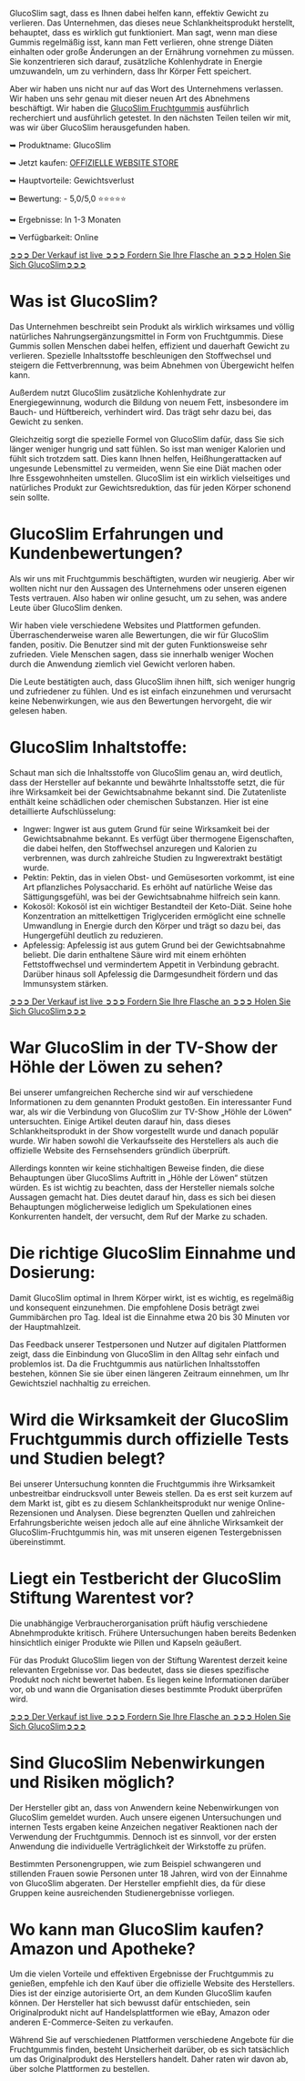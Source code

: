 GlucoSlim sagt, dass es Ihnen dabei helfen kann, effektiv Gewicht zu verlieren. Das Unternehmen, das dieses neue Schlankheitsprodukt herstellt, behauptet, dass es wirklich gut funktioniert. Man sagt, wenn man diese Gummis regelmäßig isst, kann man Fett verlieren, ohne strenge Diäten einhalten oder große Änderungen an der Ernährung vornehmen zu müssen. Sie konzentrieren sich darauf, zusätzliche Kohlenhydrate in Energie umzuwandeln, um zu verhindern, dass Ihr Körper Fett speichert.

Aber wir haben uns nicht nur auf das Wort des Unternehmens verlassen. Wir haben uns sehr genau mit dieser neuen Art des Abnehmens beschäftigt. Wir haben die [GlucoSlim Fruchtgummis](https://www.facebook.com/glucoslimerfahrungen/) ausführlich recherchiert und ausführlich getestet. In den nächsten Teilen teilen wir mit, was wir über GlucoSlim herausgefunden haben.

➥ Produktname: GlucoSlim

➥ Jetzt kaufen: [OFFIZIELLE WEBSITE STORE](https://atozsupplement.com/glucoslim-erfahrungen/)

➥ Hauptvorteile: Gewichtsverlust

➥ Bewertung: - 5,0/5,0 ⭐⭐⭐⭐⭐

➥ Ergebnisse: In 1-3 Monaten

➥ Verfügbarkeit: Online

‍[➲➲➲ Der Verkauf ist live ➲➲➲ Fordern Sie Ihre Flasche an ➲➲➲ Holen Sie Sich GlucoSlim➲➲➲](https://atozsupplement.com/glucoslim-erfahrungen/)

# Was ist GlucoSlim?

Das Unternehmen beschreibt sein Produkt als wirklich wirksames und völlig natürliches Nahrungsergänzungsmittel in Form von Fruchtgummis. Diese Gummis sollen Menschen dabei helfen, effizient und dauerhaft Gewicht zu verlieren. Spezielle Inhaltsstoffe beschleunigen den Stoffwechsel und steigern die Fettverbrennung, was beim Abnehmen von Übergewicht helfen kann.

Außerdem nutzt GlucoSlim zusätzliche Kohlenhydrate zur Energiegewinnung, wodurch die Bildung von neuem Fett, insbesondere im Bauch- und Hüftbereich, verhindert wird. Das trägt sehr dazu bei, das Gewicht zu senken.

Gleichzeitig sorgt die spezielle Formel von GlucoSlim dafür, dass Sie sich länger weniger hungrig und satt fühlen. So isst man weniger Kalorien und fühlt sich trotzdem satt. Dies kann Ihnen helfen, Heißhungerattacken auf ungesunde Lebensmittel zu vermeiden, wenn Sie eine Diät machen oder Ihre Essgewohnheiten umstellen. GlucoSlim ist ein wirklich vielseitiges und natürliches Produkt zur Gewichtsreduktion, das für jeden Körper schonend sein sollte.

# GlucoSlim Erfahrungen und Kundenbewertungen?

Als wir uns mit Fruchtgummis beschäftigten, wurden wir neugierig. Aber wir wollten nicht nur den Aussagen des Unternehmens oder unseren eigenen Tests vertrauen. Also haben wir online gesucht, um zu sehen, was andere Leute über GlucoSlim denken.

Wir haben viele verschiedene Websites und Plattformen gefunden. Überraschenderweise waren alle Bewertungen, die wir für GlucoSlim fanden, positiv. Die Benutzer sind mit der guten Funktionsweise sehr zufrieden. Viele Menschen sagen, dass sie innerhalb weniger Wochen durch die Anwendung ziemlich viel Gewicht verloren haben.

Die Leute bestätigten auch, dass GlucoSlim ihnen hilft, sich weniger hungrig und zufriedener zu fühlen. Und es ist einfach einzunehmen und verursacht keine Nebenwirkungen, wie aus den Bewertungen hervorgeht, die wir gelesen haben.

# GlucoSlim Inhaltstoffe:

Schaut man sich die Inhaltsstoffe von GlucoSlim genau an, wird deutlich, dass der Hersteller auf bekannte und bewährte Inhaltsstoffe setzt, die für ihre Wirksamkeit bei der Gewichtsabnahme bekannt sind. Die Zutatenliste enthält keine schädlichen oder chemischen Substanzen. Hier ist eine detaillierte Aufschlüsselung:

- Ingwer: Ingwer ist aus gutem Grund für seine Wirksamkeit bei der Gewichtsabnahme bekannt. Es verfügt über thermogene Eigenschaften, die dabei helfen, den Stoffwechsel anzuregen und Kalorien zu verbrennen, was durch zahlreiche Studien zu Ingwerextrakt bestätigt wurde.
- Pektin: Pektin, das in vielen Obst- und Gemüsesorten vorkommt, ist eine Art pflanzliches Polysaccharid. Es erhöht auf natürliche Weise das Sättigungsgefühl, was bei der Gewichtsabnahme hilfreich sein kann.
- Kokosöl: Kokosöl ist ein wichtiger Bestandteil der Keto-Diät. Seine hohe Konzentration an mittelkettigen Triglyceriden ermöglicht eine schnelle Umwandlung in Energie durch den Körper und trägt so dazu bei, das Hungergefühl deutlich zu reduzieren.
- Apfelessig: Apfelessig ist aus gutem Grund bei der Gewichtsabnahme beliebt. Die darin enthaltene Säure wird mit einem erhöhten Fettstoffwechsel und vermindertem Appetit in Verbindung gebracht. Darüber hinaus soll Apfelessig die Darmgesundheit fördern und das Immunsystem stärken.

‍[➲➲➲ Der Verkauf ist live ➲➲➲ Fordern Sie Ihre Flasche an ➲➲➲ Holen Sie Sich GlucoSlim➲➲➲](https://atozsupplement.com/glucoslim-erfahrungen/)

# War GlucoSlim in der TV-Show der Höhle der Löwen zu sehen?

Bei unserer umfangreichen Recherche sind wir auf verschiedene Informationen zu dem genannten Produkt gestoßen. Ein interessanter Fund war, als wir die Verbindung von GlucoSlim zur TV-Show „Höhle der Löwen“ untersuchten. Einige Artikel deuten darauf hin, dass dieses Schlankheitsprodukt in der Show vorgestellt wurde und danach populär wurde. Wir haben sowohl die Verkaufsseite des Herstellers als auch die offizielle Website des Fernsehsenders gründlich überprüft.

Allerdings konnten wir keine stichhaltigen Beweise finden, die diese Behauptungen über GlucoSlims Auftritt in „Höhle der Löwen“ stützen würden. Es ist wichtig zu beachten, dass der Hersteller niemals solche Aussagen gemacht hat. Dies deutet darauf hin, dass es sich bei diesen Behauptungen möglicherweise lediglich um Spekulationen eines Konkurrenten handelt, der versucht, dem Ruf der Marke zu schaden.

# Die richtige GlucoSlim Einnahme und Dosierung:

Damit GlucoSlim optimal in Ihrem Körper wirkt, ist es wichtig, es regelmäßig und konsequent einzunehmen. Die empfohlene Dosis beträgt zwei Gummibärchen pro Tag. Ideal ist die Einnahme etwa 20 bis 30 Minuten vor der Hauptmahlzeit.

Das Feedback unserer Testpersonen und Nutzer auf digitalen Plattformen zeigt, dass die Einbindung von GlucoSlim in den Alltag sehr einfach und problemlos ist. Da die Fruchtgummis aus natürlichen Inhaltsstoffen bestehen, können Sie sie über einen längeren Zeitraum einnehmen, um Ihr Gewichtsziel nachhaltig zu erreichen.

# Wird die Wirksamkeit der GlucoSlim Fruchtgummis durch offizielle Tests und Studien belegt?

Bei unserer Untersuchung konnten die Fruchtgummis ihre Wirksamkeit unbestreitbar eindrucksvoll unter Beweis stellen. Da es erst seit kurzem auf dem Markt ist, gibt es zu diesem Schlankheitsprodukt nur wenige Online-Rezensionen und Analysen. Diese begrenzten Quellen und zahlreichen Erfahrungsberichte weisen jedoch alle auf eine ähnliche Wirksamkeit der GlucoSlim-Fruchtgummis hin, was mit unseren eigenen Testergebnissen übereinstimmt.

# Liegt ein Testbericht der GlucoSlim Stiftung Warentest vor?

Die unabhängige Verbraucherorganisation prüft häufig verschiedene Abnehmprodukte kritisch. Frühere Untersuchungen haben bereits Bedenken hinsichtlich einiger Produkte wie Pillen und Kapseln geäußert.

Für das Produkt GlucoSlim liegen von der Stiftung Warentest derzeit keine relevanten Ergebnisse vor. Das bedeutet, dass sie dieses spezifische Produkt noch nicht bewertet haben. Es liegen keine Informationen darüber vor, ob und wann die Organisation dieses bestimmte Produkt überprüfen wird.

‍[➲➲➲ Der Verkauf ist live ➲➲➲ Fordern Sie Ihre Flasche an ➲➲➲ Holen Sie Sich GlucoSlim➲➲➲](https://atozsupplement.com/glucoslim-erfahrungen/)

# Sind GlucoSlim Nebenwirkungen und Risiken möglich?

Der Hersteller gibt an, dass von Anwendern keine Nebenwirkungen von GlucoSlim gemeldet wurden. Auch unsere eigenen Untersuchungen und internen Tests ergaben keine Anzeichen negativer Reaktionen nach der Verwendung der Fruchtgummis. Dennoch ist es sinnvoll, vor der ersten Anwendung die individuelle Verträglichkeit der Wirkstoffe zu prüfen.

Bestimmten Personengruppen, wie zum Beispiel schwangeren und stillenden Frauen sowie Personen unter 18 Jahren, wird von der Einnahme von GlucoSlim abgeraten. Der Hersteller empfiehlt dies, da für diese Gruppen keine ausreichenden Studienergebnisse vorliegen.

# Wo kann man GlucoSlim kaufen? Amazon und Apotheke?

Um die vielen Vorteile und effektiven Ergebnisse der Fruchtgummis zu genießen, empfehle ich den Kauf über die offizielle Website des Herstellers. Dies ist der einzige autorisierte Ort, an dem Kunden GlucoSlim kaufen können. Der Hersteller hat sich bewusst dafür entschieden, sein Originalprodukt nicht auf Handelsplattformen wie eBay, Amazon oder anderen E-Commerce-Seiten zu verkaufen.

Während Sie auf verschiedenen Plattformen verschiedene Angebote für die Fruchtgummis finden, besteht Unsicherheit darüber, ob es sich tatsächlich um das Originalprodukt des Herstellers handelt. Daher raten wir davon ab, über solche Plattformen zu bestellen.
